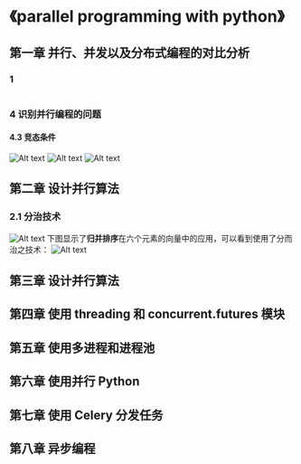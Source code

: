 # 《parallel programming with python》
## 第一章 并行、并发以及分布式编程的对比分析
### 1 


```python

```

### 4 识别并行编程的问题
#### 4.3 竞态条件
![Alt text](image.png)
![Alt text](image-1.png)
![Alt text](image-2.png)






## 第二章 设计并行算法
### 2.1 分治技术
![Alt text](image-3.png)
下图显示了**归并排序**在六个元素的向量中的应用，可以看到使用了分而治之技术：
![Alt text](image-4.png)





## 第三章 设计并行算法


## 第四章 使用 threading 和 concurrent.futures 模块

## 第五章 使用多进程和进程池

## 第六章 使用并行 Python

## 第七章 使用 Celery 分发任务

## 第八章 异步编程


